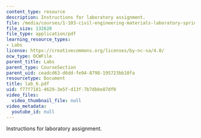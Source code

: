 ```yaml
---
content_type: resource
description: Instructions for laboratory assignment.
file: /media/courses/1-103-civil-engineering-materials-laboratory-spring-2004/f77f718146293e5fd13f7b7dbbe87df0_lab_6.pdf
file_size: 132620
file_type: application/pdf
learning_resource_types:
- Labs
license: https://creativecommons.org/licenses/by-nc-sa/4.0/
ocw_type: OCWFile
parent_title: Labs
parent_type: CourseSection
parent_uid: ceadcd63-d6dd-fe94-8798-195723bb10fa
resourcetype: Document
title: lab_6.pdf
uid: f77f7181-4629-3e5f-d13f-7b7dbbe87df0
video_files:
  video_thumbnail_file: null
video_metadata:
  youtube_id: null
---
```

Instructions for laboratory assignment.